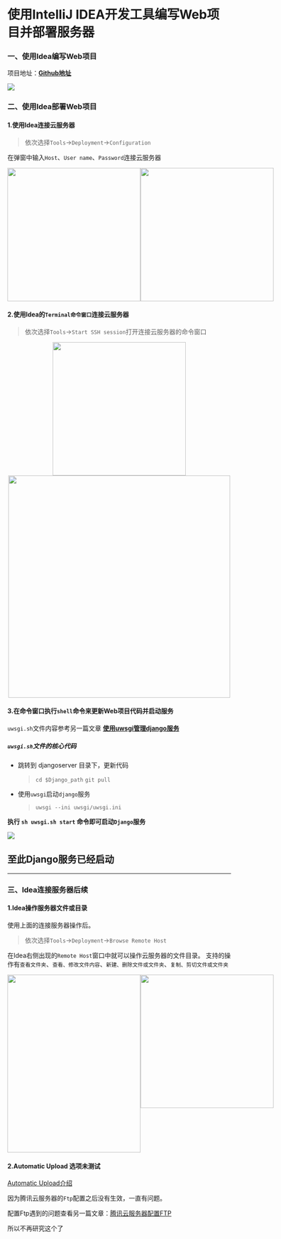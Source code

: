 # 使用IntelliJ IDEA开发工具编写Web项目并部署服务器

### 一、使用Idea编写Web项目

项目地址：[**Github地址**][1]

![](https://p3-juejin.byteimg.com/tos-cn-i-k3u1fbpfcp/08a84b99b5c94d53a9f962d8b259ada4~tplv-k3u1fbpfcp-zoom-1.image)

### 二、使用Idea部署Web项目

#### 1.使用Idea连接云服务器
> 依次选择`Tools`->`Deployment`->`Configuration`

在弹窗中输入`Host`、`User name`、`Password`连接云服务器

<div style="text-align: center;display: flex;flex-direction: row;">
<img style="width: 300px" src="https://p6-juejin.byteimg.com/tos-cn-i-k3u1fbpfcp/cad6b41fea004fbba342750ef95c5d13~tplv-k3u1fbpfcp-zoom-1.image"/>
  <div style="width:5px"></div>
  <img style="width: 300px;height:300px" src="https://p1-juejin.byteimg.com/tos-cn-i-k3u1fbpfcp/7b308daa6fb2484d95dd0f4d00cdd6ce~tplv-k3u1fbpfcp-zoom-1.image"/>
</div>

#### 2.使用Idea的`Terminal命令窗口`连接云服务器
> 依次选择`Tools`->`Start SSH session`打开连接云服务器的命令窗口

<div style="text-align: center">
<img style="width: 300px" src="https://p3-juejin.byteimg.com/tos-cn-i-k3u1fbpfcp/2aec4135245a495bbaa3d292eff366d5~tplv-k3u1fbpfcp-zoom-1.image">
  <div style="width:5px"></div>
<img style="width: 500px;" src="https://p1-juejin.byteimg.com/tos-cn-i-k3u1fbpfcp/b0f06d1c14bd49558e0a3bb725f27c6f~tplv-k3u1fbpfcp-zoom-1.image">
</div>

#### 3.在命令窗口执行`shell`命令来更新Web项目代码并启动服务

`uwsgi.sh`文件内容参考另一篇文章 [**使用uwsgi管理django服务**][2]

##### `uwsgi.sh`文件的核心代码
* 跳转到 djangoserver 目录下，更新代码
    > `cd $Django_path` `git pull`
* 使用`uwsgi`启动`django`服务
    > `uwsgi --ini uwsgi/uwsgi.ini`

**执行 `sh uwsgi.sh start` 命令即可启动`Django`服务**

![](https://p6-juejin.byteimg.com/tos-cn-i-k3u1fbpfcp/aba96ab7e0164d48976184b6472920d2~tplv-k3u1fbpfcp-zoom-1.image)

至此Django服务已经启动
---
----

### 三、Idea连接服务器后续

#### 1.Idea操作服务器文件或目录

使用上面的连接服务器操作后。
> 依次选择`Tools`->`Deployment`->`Browse Remote Host`

在Idea右侧出现的`Remote Host`窗口中就可以操作云服务器的文件目录。
支持的操作有`查看文件夹`、`查看、修改文件内容`、`新建、删除文件或文件夹`、`复制、剪切文件或文件夹`

<div style="text-align: center;display: flex;flex-direction: row;">
<img style="width: 300px;height:400px" src="https://p6-juejin.byteimg.com/tos-cn-i-k3u1fbpfcp/a54cbf4e97b141cea3eda98c751be89b~tplv-k3u1fbpfcp-zoom-1.image">
  <div style="width:5px"></div>
<img style="width: 300px" src="https://p3-juejin.byteimg.com/tos-cn-i-k3u1fbpfcp/147400ec8ede47a490bf046a8ce17cf1~tplv-k3u1fbpfcp-zoom-1.image">
</div>

#### 2.**Automatic Upload** 选项未测试
[Automatic Upload介绍][3]

因为腾讯云服务器的`Ftp`配置之后没有生效，一直有问题。

配置Ftp遇到的问题查看另一篇文章：[腾讯云服务器配置FTP][4]

所以不再研究这个了

[1]:https://github.com/yueyue10/ServerProject
[2]:https://juejin.im/post/6869581170578423822
[3]:https://www.cnblogs.com/jiguang/archive/2012/02/05/2339305.html
[4]:https://juejin.im/post/6858177266812354573

